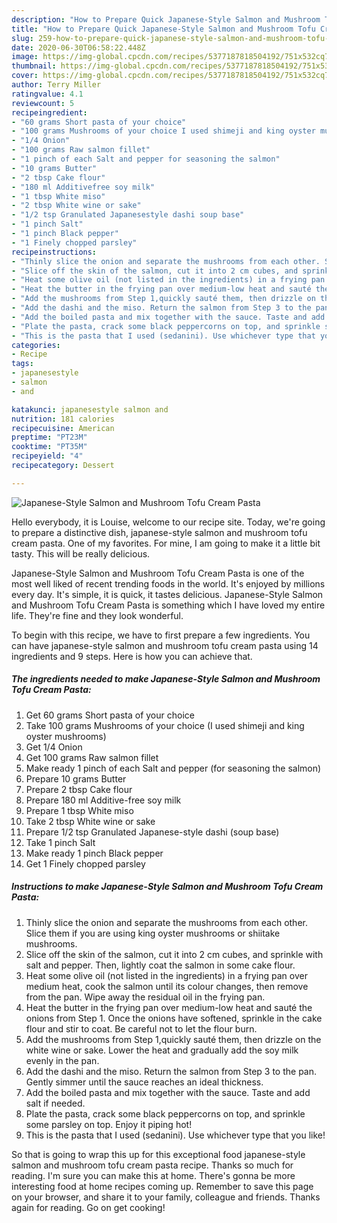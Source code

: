 ```yaml
---
description: "How to Prepare Quick Japanese-Style Salmon and Mushroom Tofu Cream Pasta"
title: "How to Prepare Quick Japanese-Style Salmon and Mushroom Tofu Cream Pasta"
slug: 259-how-to-prepare-quick-japanese-style-salmon-and-mushroom-tofu-cream-pasta
date: 2020-06-30T06:58:22.448Z
image: https://img-global.cpcdn.com/recipes/5377187818504192/751x532cq70/japanese-style-salmon-and-mushroom-tofu-cream-pasta-recipe-main-photo.jpg
thumbnail: https://img-global.cpcdn.com/recipes/5377187818504192/751x532cq70/japanese-style-salmon-and-mushroom-tofu-cream-pasta-recipe-main-photo.jpg
cover: https://img-global.cpcdn.com/recipes/5377187818504192/751x532cq70/japanese-style-salmon-and-mushroom-tofu-cream-pasta-recipe-main-photo.jpg
author: Terry Miller
ratingvalue: 4.1
reviewcount: 5
recipeingredient:
- "60 grams Short pasta of your choice"
- "100 grams Mushrooms of your choice I used shimeji and king oyster mushrooms"
- "1/4 Onion"
- "100 grams Raw salmon fillet"
- "1 pinch of each Salt and pepper for seasoning the salmon"
- "10 grams Butter"
- "2 tbsp Cake flour"
- "180 ml Additivefree soy milk"
- "1 tbsp White miso"
- "2 tbsp White wine or sake"
- "1/2 tsp Granulated Japanesestyle dashi soup base"
- "1 pinch Salt"
- "1 pinch Black pepper"
- "1 Finely chopped parsley"
recipeinstructions:
- "Thinly slice the onion and separate the mushrooms from each other. Slice them if you are using king oyster mushrooms or shiitake mushrooms."
- "Slice off the skin of the salmon, cut it into 2 cm cubes, and sprinkle with salt and pepper. Then, lightly coat the salmon in some cake flour."
- "Heat some olive oil (not listed in the ingredients) in a frying pan over medium heat, cook the salmon until its colour changes, then remove from the pan. Wipe away the residual oil in the frying pan."
- "Heat the butter in the frying pan over medium-low heat and sauté the onions from Step 1. Once the onions have softened, sprinkle in the cake flour and stir to coat. Be careful not to let the flour burn."
- "Add the mushrooms from Step 1,quickly sauté them, then drizzle on the white wine or sake. Lower the heat and gradually add the soy milk evenly in the pan."
- "Add the dashi and the miso. Return the salmon from Step 3 to the pan. Gently simmer until the sauce reaches an ideal thickness."
- "Add the boiled pasta and mix together with the sauce. Taste and add salt if needed."
- "Plate the pasta, crack some black peppercorns on top, and sprinkle some parsley on top. Enjoy it piping hot!"
- "This is the pasta that I used (sedanini). Use whichever type that you like!"
categories:
- Recipe
tags:
- japanesestyle
- salmon
- and

katakunci: japanesestyle salmon and 
nutrition: 181 calories
recipecuisine: American
preptime: "PT23M"
cooktime: "PT35M"
recipeyield: "4"
recipecategory: Dessert

---
```



![Japanese-Style Salmon and Mushroom Tofu Cream Pasta](https://img-global.cpcdn.com/recipes/5377187818504192/751x532cq70/japanese-style-salmon-and-mushroom-tofu-cream-pasta-recipe-main-photo.jpg)

Hello everybody, it is Louise, welcome to our recipe site. Today, we're going to prepare a distinctive dish, japanese-style salmon and mushroom tofu cream pasta. One of my favorites. For mine, I am going to make it a little bit tasty. This will be really delicious.



Japanese-Style Salmon and Mushroom Tofu Cream Pasta is one of the most well liked of recent trending foods in the world. It's enjoyed by millions every day. It's simple, it is quick, it tastes delicious. Japanese-Style Salmon and Mushroom Tofu Cream Pasta is something which I have loved my entire life. They're fine and they look wonderful.


To begin with this recipe, we have to first prepare a few ingredients. You can have japanese-style salmon and mushroom tofu cream pasta using 14 ingredients and 9 steps. Here is how you can achieve that.

<!--inarticleads1-->

##### The ingredients needed to make Japanese-Style Salmon and Mushroom Tofu Cream Pasta:

1. Get 60 grams Short pasta of your choice
1. Take 100 grams Mushrooms of your choice (I used shimeji and king oyster mushrooms)
1. Get 1/4 Onion
1. Get 100 grams Raw salmon fillet
1. Make ready 1 pinch of each Salt and pepper (for seasoning the salmon)
1. Prepare 10 grams Butter
1. Prepare 2 tbsp Cake flour
1. Prepare 180 ml Additive-free soy milk
1. Prepare 1 tbsp White miso
1. Take 2 tbsp White wine or sake
1. Prepare 1/2 tsp Granulated Japanese-style dashi (soup base)
1. Take 1 pinch Salt
1. Make ready 1 pinch Black pepper
1. Get 1 Finely chopped parsley




<!--inarticleads2-->

##### Instructions to make Japanese-Style Salmon and Mushroom Tofu Cream Pasta:

1. Thinly slice the onion and separate the mushrooms from each other. Slice them if you are using king oyster mushrooms or shiitake mushrooms.
1. Slice off the skin of the salmon, cut it into 2 cm cubes, and sprinkle with salt and pepper. Then, lightly coat the salmon in some cake flour.
1. Heat some olive oil (not listed in the ingredients) in a frying pan over medium heat, cook the salmon until its colour changes, then remove from the pan. Wipe away the residual oil in the frying pan.
1. Heat the butter in the frying pan over medium-low heat and sauté the onions from Step 1. Once the onions have softened, sprinkle in the cake flour and stir to coat. Be careful not to let the flour burn.
1. Add the mushrooms from Step 1,quickly sauté them, then drizzle on the white wine or sake. Lower the heat and gradually add the soy milk evenly in the pan.
1. Add the dashi and the miso. Return the salmon from Step 3 to the pan. Gently simmer until the sauce reaches an ideal thickness.
1. Add the boiled pasta and mix together with the sauce. Taste and add salt if needed.
1. Plate the pasta, crack some black peppercorns on top, and sprinkle some parsley on top. Enjoy it piping hot!
1. This is the pasta that I used (sedanini). Use whichever type that you like!




So that is going to wrap this up for this exceptional food japanese-style salmon and mushroom tofu cream pasta recipe. Thanks so much for reading. I'm sure you can make this at home. There's gonna be more interesting food at home recipes coming up. Remember to save this page on your browser, and share it to your family, colleague and friends. Thanks again for reading. Go on get cooking!
